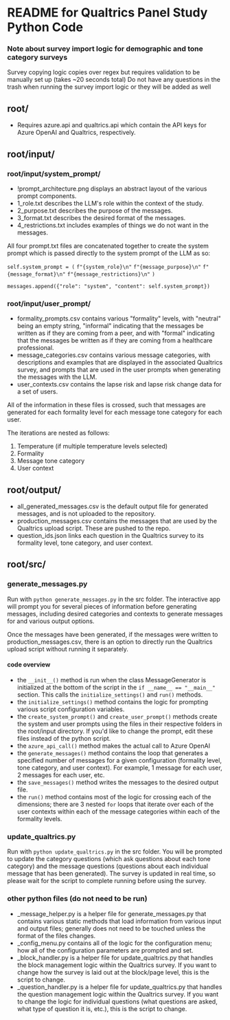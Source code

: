 # README for Qualtrics Panel Study Python Code

### Note about survey import logic for demographic and tone category surveys
Survey copying logic copies over regex but requires validation to be manually set up (takes ~20 seconds total)
Do not have any questions in the trash when running the survey import logic or they will be added as well

## root/
- Requires azure.api and qualtrics.api which contain the API keys for Azure OpenAI and Qualtrics, respectively.

## root/input/
### root/input/system_prompt/
- !prompt_architecture.png displays an abstract layout of the various prompt components.
- 1_role.txt describes the LLM's role within the context of the study.
- 2_purpose.txt describes the purpose of the messages.
- 3_format.txt describes the desired format of the messages.
- 4_restrictions.txt includes examples of things we do not want in the messages.

All four prompt.txt files are concatenated together to create the system prompt which is passed directly to the system prompt of the LLM as so:

`self.system_prompt = (`
    `f"{system_role}\n"`
    `f"{message_purpose}\n"`
    `f"{message_format}\n"`
    `f"{message_restrictions}\n"`
`)`

`messages.append({"role": "system", "content": self.system_prompt})`

### root/input/user_prompt/
- formality_prompts.csv contains various "formality" levels, with "neutral" being an empty string, "informal" indicating that the messages be written as if they are coming from a peer, and with "formal" indicating that the messages be written as if they are coming from a healthcare professional.
- message_categories.csv contains various message categories, with descriptions and examples that are displayed in the associated Qualtrics survey, and prompts that are used in the user prompts when generating the messages with the LLM.
- user_contexts.csv contains the lapse risk and lapse risk change data for a set of users.

All of the information in these files is crossed, such that messages are generated for each formality level for each message tone category for each user.

The iterations are nested as follows:
1. Temperature (if multiple temperature levels selected)
2. Formality
3. Message tone category
4. User context

## root/output/
- all_generated_messages.csv is the default output file for generated messages, and is not uploaded to the repository.
- production_messages.csv contains the messages that are used by the Qualtrics upload script. These are pushed to the repo.
- question_ids.json links each question in the Qualtrics survey to its formality level, tone category, and user context.

## root/src/
### generate_messages.py
Run with `python generate_messages.py` in the src folder. The interactive app will prompt you for several pieces of information before generating messages, including desired categories and contexts to generate messages for and various output options.

Once the messages have been generated, if the messages were written to production_messages.csv, there is an option to directly run the Qualtrics upload script without running it separately.

#### code overview
- the `__init__()` method is run when the class MessageGenerator is initialized at the bottom of the script in the `if __name__ == "__main__"` section. This calls the `initialize_settings()` and `run()` methods.
- the `initialize_settings()` method contains the logic for prompting various script configuration variables.
- the `create_system_prompt()` and `create_user_prompt()` methods create the system and user prompts using the files in their respective folders in the root/input directory. If you'd like to change the prompt, edit these files instead of the python script.
- the `azure_api_call()` method makes the actual call to Azure OpenAI
- the `generate_messages()` method contains the loop that generates a specified number of messages for a given configuration (formality level, tone category, and user context). For example, 1 message for each user, 2 messages for each user, etc.
- the `save_messages()` method writes the messages to the desired output file.
- the `run()` method contains most of the logic for crossing each of the dimensions; there are 3 nested `for` loops that iterate over each of the user contexts within each of the message categories within each of the formality levels. 

### update_qualtrics.py
Run with `python update_qualtrics.py` in the src folder. You will be prompted to update the category questions (which ask questions about each tone category) and the message questions (questions about each individual message that has been generated). The survey is updated in real time, so please wait for the script to complete running before using the survey.

### other python files (do not need to be run)
- _message_helper.py is a helper file for generate_messages.py that contains various static methods that load information from various input and output files; generally does not need to be touched unless the format of the files changes.
- _config_menu.py contains all of the logic for the configuration menu; how all of the configuration parameters are prompted and set.
- _block_handler.py is a helper file for update_qualtrics.py that handles the block management logic within the Qualtrics survey. If you want to change how the survey is laid out at the block/page level, this is the script to change.
- _question_handler.py is a helper file for update_qualtrics.py that handles the question management logic within the Qualtrics survey. If you want to change the logic for individual questions (what questions are asked, what type of question it is, etc.), this is the script to change.